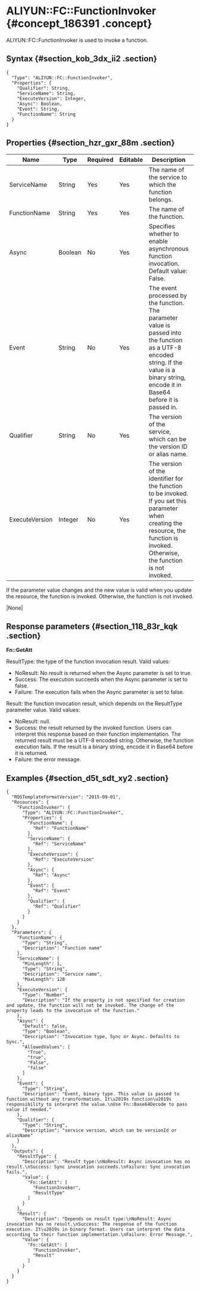 # ALIYUN::FC::FunctionInvoker {#concept_186391 .concept}

ALIYUN::FC::FunctionInvoker is used to invoke a function.

## Syntax {#section_kob_3dx_ii2 .section}

``` {#codeblock_2bj_tl3_ejs .language-json}
{
  "Type": "ALIYUN::FC::FunctionInvoker",
  "Properties": {
    "Qualifier": String,
    "ServiceName": String,
    "ExecuteVersion": Integer,
    "Async": Boolean,
    "Event": String,
    "FunctionName": String
  }
}
```

## Properties {#section_hzr_gxr_88m .section}

|Name|Type|Required|Editable|Description|Validity|
|----|----|--------|--------|-----------|--------|
|ServiceName|String|Yes|Yes|The name of the service to which the function belongs.|The name must be 1 to 128 characters in length.|
|FunctionName|String|Yes|Yes|The name of the function.|None|
|Async|Boolean|No|Yes|Specifies whether to enable asynchronous function invocation. Default value: False.|None|
|Event|String|No|Yes|The event processed by the function. The parameter value is passed into the function as a UTF-8 encoded string. If the value is a binary string, encode it in Base64 before it is passed in.|None|
|Qualifier|String|No|Yes|The version of the service, which can be the version ID or alias name.|None|
|ExecuteVersion|Integer|No|Yes| The version of the identifier for the function to be invoked. If you set this parameter when creating the resource, the function is invoked. Otherwise, the function is not invoked.

 If the parameter value changes and the new value is valid when you update the resource, the function is invoked. Otherwise, the function is not invoked.

 |None|

## Response parameters {#section_118_83r_kqk .section}

**Fn::GetAtt**

ResultType: the type of the function invocation result. Valid values:

-   NoResult: No result is returned when the Async parameter is set to true.
-   Success: The execution succeeds when the Async parameter is set to false.
-   Failure: The execution fails when the Async parameter is set to false.

Result: the function invocation result, which depends on the ResultType parameter value. Valid values:

-   NoResult: null.
-   Success: the result returned by the invoked function. Users can interpret this response based on their function implementation. The returned result must be a UTF-8 encoded string. Otherwise, the function execution fails. If the result is a binary string, encode it in Base64 before it is returned.
-   Failure: the error message.

## Examples {#section_d5t_sdt_xy2 .section}

``` {#codeblock_0sg_90w_b31 .language-json}
{
  "ROSTemplateFormatVersion": "2015-09-01",
  "Resources": {
    "FunctionInvoker": {
      "Type": "ALIYUN::FC::FunctionInvoker",
      "Properties": {
        "FunctionName": {
          "Ref": "FunctionName"
        },
        "ServiceName": {
          "Ref": "ServiceName"
        },
        "ExecuteVersion": {
          "Ref": "ExecuteVersion"
        },
        "Async": {
          "Ref": "Async"
        },
        "Event": {
          "Ref": "Event"
        },
        "Qualifier": {
          "Ref": "Qualifier"
        }
      }
    }
  },
  "Parameters": {
    "FunctionName": {
      "Type": "String",
      "Description": "Function name"
    },
    "ServiceName": {
      "MinLength": 1,
      "Type": "String",
      "Description": "Service name",
      "MaxLength": 128
    },
    "ExecuteVersion": {
      "Type": "Number",
      "Description": "If the property is not specified for creation and update, the function will not be invoked. The change of the property leads to the invocation of the function."
    },
    "Async": {
      "Default": false,
      "Type": "Boolean",
      "Description": "Invocation type, Sync or Async. Defaults to Sync.",
      "AllowedValues": [
        "True",
        "true",
        "False",
        "false"
      ]
    },
    "Event": {
      "Type": "String",
      "Description": "Event, binary type. This value is passed to function without any transformation. It\u2019s function\u2019s responsibility to interpret the value.\nUse Fn::Base64Decode to pass value if needed."
    },
    "Qualifier": {
      "Type": "String",
      "Description": "service version, which can be versionId or aliasName"
    }
  },
  "Outputs": {
    "ResultType": {
      "Description": "Result type:\nNoResult: Async invocation has no result.\nSuccess: Sync invocation succeeds.\nFailure: Sync invocation fails.",
      "Value": {
        "Fn::GetAtt": [
          "FunctionInvoker",
          "ResultType"
        ]
      }
    },
    "Result": {
      "Description": "Depends on result type:\nNoResult: Async invocation has no result.\nSuccess: The response of the function execution. It\u2019s in binary format. Users can interpret the data according to their function implementation.\nFailure: Error Message.",
      "Value": {
        "Fn::GetAtt": [
          "FunctionInvoker",
          "Result"
        ]
      }
    }
  }
}
```

